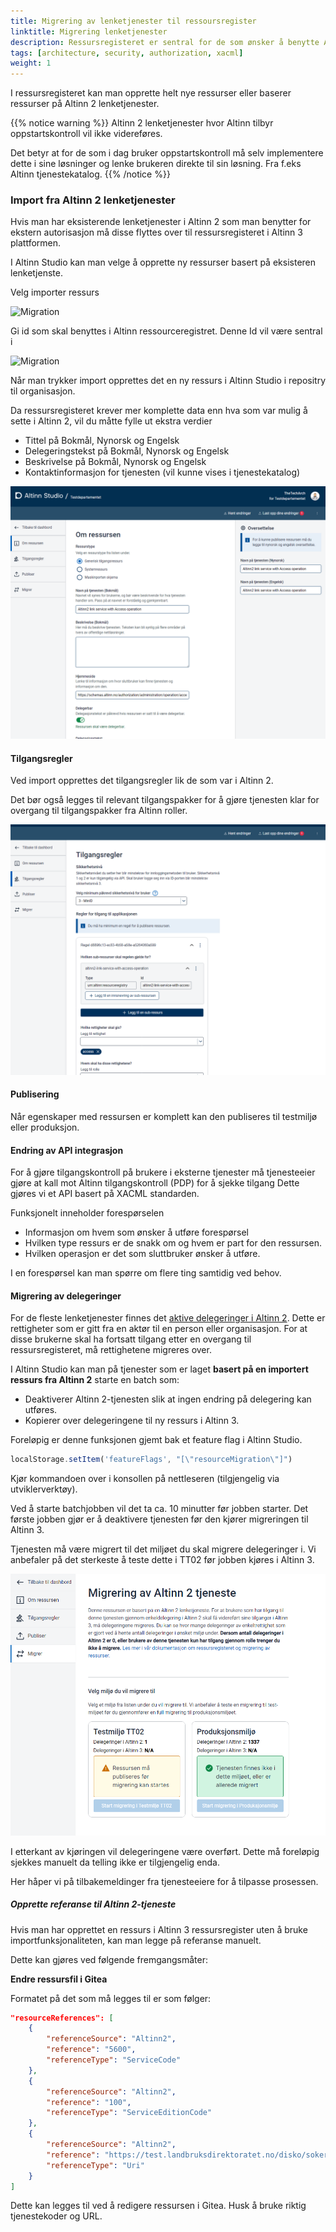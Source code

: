 ```yaml
---
title: Migrering av lenketjenester til ressoursregister
linktitle: Migrering lenketjenester
description: Ressursregisteret er sentral for de som ønsker å benytte Altinn autorisasjon til tilgangsstyring og kontroll for tjenester de drifter utenfor Altinn.
tags: [architecture, security, authorization, xacml]
weight: 1
---
```


I ressursregisteret kan man opprette helt nye ressurser eller baserer ressurser på Altinn 2 lenketjenester. 

{{% notice warning  %}}
Altinn 2 lenketjenester hvor Altinn tilbyr oppstartskontroll vil ikke videreføres. 

Det betyr at for de som i dag bruker oppstartskontroll må selv implementere dette i sine løsninger og lenke brukeren direkte til sin løsning. Fra f.eks Altinn tjenestekatalog.
{{% /notice %}}

### Import fra Altinn 2 lenketjenester

Hvis man har eksisterende lenketjenester i Altinn 2 som man benytter for ekstern autorisasjon må disse flyttes over til ressursregisteret i Altinn 3 plattformen.

I Altinn Studio kan man velge å opprette ny ressurser basert på eksisteren lenketjenste.

Velg importer ressurs

![Migration](/authorization/what-do-you-get/resourceregistry/migration/migrationstep1.png "Migration")

Gi id som skal benyttes i Altinn ressourceregistret. Denne Id vil være sentral i 

![Migration](/authorization/what-do-you-get/resourceregistry/migration/migrationstep2.png "Migration")

Når man trykker import opprettes det en ny ressurs i Altinn Studio i repositry til organisasjon. 

Da ressursregisteret krever mer komplette data enn hva som var mulig å sette i Altinn 2, vil du måtte fylle ut ekstra verdier

- Tittel på Bokmål, Nynorsk og Engelsk
- Delegeringstekst på Bokmål, Nynorsk og Engelsk
- Beskrivelse på Bokmål, Nynorsk og Engelsk
- Kontaktinformasjon for tjenesten (vil kunne vises i tjenestekatalog)

![Migration](migrationstep3.png "Migration")


#### Tilgangsregler

Ved import opprettes det tilgangsregler lik de som var i Altinn 2. 

Det bør også legges til relevant tilgangspakker for å gjøre tjenesten klar for overgang til tilgangspakker fra Altinn roller. 

![Migration](migrationstep4.png "Migration")


#### Publisering

Når egenskaper med ressursen er komplett kan den publiseres til testmiljø eller produksjon. 

#### Endring av API integrasjon

For å gjøre tilgangskontroll på brukere i eksterne tjenester må tjenesteeier gjøre at kall mot Altinn tilgangskontroll (PDP) for å sjekke tilgang
Dette gjøres vi et API basert på XACML standarden. 

Funksjonelt inneholder forespørselen

- Informasjon om hvem som ønsker å utføre forespørsel
- Hvilken type ressurs er de snakk om og hvem er part for den ressursen. 
- Hvilken operasjon er det som sluttbruker ønsker å utføre. 

I en forespørsel kan man spørre om flere ting samtidig ved behov. 

#### Migrering av delegeringer

For de fleste lenketjenester finnes det [aktive delegeringer i Altinn 2](https://github.com/Altinn/altinn-access-management/issues/579). Dette er rettigheter som er gitt fra en aktør til en person eller organisasjon. For at disse brukerne skal ha fortsatt tilgang etter en overgang til ressursregisteret, må rettighetene migreres over.

I Altinn Studio kan man på tjenester som er laget **basert på en importert ressurs fra Altinn 2** starte en batch som:

- Deaktiverer Altinn 2-tjenesten slik at ingen endring på delegering kan utføres.
- Kopierer over delegeringene til ny ressurs i Altinn 3.

Foreløpig er denne funksjonen gjemt bak et feature flag i Altinn Studio.

```javascript
localStorage.setItem('featureFlags', "[\"resourceMigration\"]")
```

Kjør kommandoen over i konsollen på nettleseren (tilgjengelig via utviklerverktøy).

Ved å starte batchjobben vil det ta ca. 10 minutter før jobben starter. Det første jobben gjør er å deaktivere tjenesten før den kjører migreringen til Altinn 3.

Tjenesten må være migrert til det miljøet du skal migrere delegeringer i. Vi anbefaler på det sterkeste å teste dette i TT02 før jobben kjøres i Altinn 3.

![Migrate](migrationstep5.png "Migrerings valg i Altinn Studio")

I etterkant av kjøringen vil delegeringene være overført. Dette må foreløpig sjekkes manuelt da telling ikke er tilgjengelig enda.

Her håper vi på tilbakemeldinger fra tjenesteeiere for å tilpasse prosessen.

##### Opprette referanse til Altinn 2-tjeneste

Hvis man har opprettet en ressurs i Altinn 3 ressursregister uten å bruke importfunksjonaliteten, kan man legge på referanse manuelt.

Dette kan gjøres ved følgende fremgangsmåter:

**Endre ressursfil i Gitea**

Formatet på det som må legges til er som følger:

```json
"resourceReferences": [
    {
        "referenceSource": "Altinn2",
        "reference": "5600",
        "referenceType": "ServiceCode"
    },
    {
        "referenceSource": "Altinn2",
        "reference": "100",
        "referenceType": "ServiceEditionCode"
    },
    {
        "referenceSource": "Altinn2",
        "reference": "https://test.landbruksdirektoratet.no/disko/soker",
        "referenceType": "Uri"
    }
]
```

Dette kan legges til ved å redigere ressursen i Gitea. Husk å bruke riktig tjenestekoder og URL.




